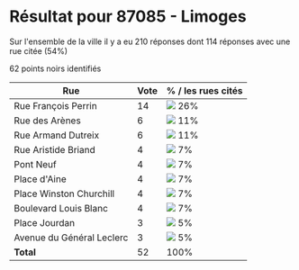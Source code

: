# Résultat pour 87085 - Limoges

Sur l'ensemble de la ville il y a eu 210 réponses dont 114 réponses avec une rue citée (54%)

62 points noirs identifiés

| Rue | Vote | % / les rues cités|
|-----|------|-------------------|
| Rue François Perrin | 14 | <img src="../../img/bar_26.gif" />&nbsp;26%|
| Rue des Arènes | 6 | <img src="../../img/bar_11.gif" />&nbsp;11%|
| Rue Armand Dutreix | 6 | <img src="../../img/bar_11.gif" />&nbsp;11%|
| Rue Aristide Briand | 4 | <img src="../../img/bar_7.gif" />&nbsp;7%|
| Pont Neuf | 4 | <img src="../../img/bar_7.gif" />&nbsp;7%|
| Place d'Aine | 4 | <img src="../../img/bar_7.gif" />&nbsp;7%|
| Place Winston Churchill | 4 | <img src="../../img/bar_7.gif" />&nbsp;7%|
| Boulevard Louis Blanc | 4 | <img src="../../img/bar_7.gif" />&nbsp;7%|
| Place Jourdan | 3 | <img src="../../img/bar_5.gif" />&nbsp;5%|
| Avenue du Général Leclerc | 3 | <img src="../../img/bar_5.gif" />&nbsp;5%|
| **Total** | 52 | 100%|
